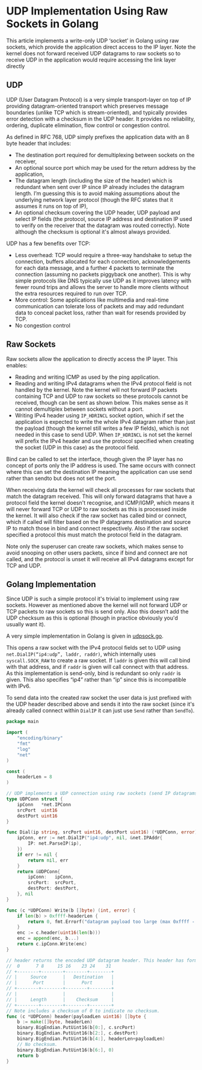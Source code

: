# UDP Implementation Using Raw Sockets in Golang
This article implements a write-only UDP ‘socket’ in Golang using raw sockets, which provide the application direct access to the IP layer. Note the kernel does not forward received UDP datagrams to raw sockets so to receive UDP in the application would require accessing the link layer directly

## UDP
UDP (User Datagram Protocol) is a very simple transport-layer on top of IP providing datagram-oriented transport which preserves message boundaries (unlike TCP which is stream-oriented), and typically provides error detection with a checksum in the UDP header. It provides no reliability, ordering, duplicate elimination, flow control or congestion control.

As defined in RFC 768, UDP simply prefixes the application data with an 8 byte header that includes:
* The destination port required for demultiplexing between sockets on the receiver,
* An optional source port which may be used for the return address by the application,
* The datagram length (including the size of the header) which is redundant when sent over IP since IP already includes the datagram length. I’m guessing this is to avoid making assumptions about the underlying network layer protocol (though the RFC states that it assumes it runs on top of IP),
* An optional checksum covering the UDP header, UDP payload and select IP fields (the protocol, source IP address and destination IP used to verify on the receiver that the datagram was routed correctly). Note although the checksum is optional it's almost always provided.

UDP has a few benefits over TCP:
* Less overhead: TCP would require a three-way handshake to setup the connection, buffers allocated for each connection, acknowledgements for each data message, and a further 4 packets to terminate the connection (assuming no packets piggyback one another). This is why simple protocols like DNS typically use UDP as it improves latency with fewer round trips and allows the server to handle more clients without the extra resources required to run over TCP.
* More control: Some applications like multimedia and real-time communication can tolerate loss of packets and may add redundant data to conceal packet loss, rather than wait for resends provided by TCP.
* No congestion control

## Raw Sockets
Raw sockets allow the application to directly access the IP layer. This enables:
* Reading and writing ICMP as used by the ping application.
* Reading and writing IPv4 datagrams when the IPv4 protocol field is not handled by the kernel. Note the kernel will not forward IP packets containing TCP and UDP to raw sockets so these protocols cannot be received, though can be sent as shown below. This makes sense as it cannot demultiplex between sockets without a port.
* Writing IPv4 header using `IP_HDRINCL` socket option, which if set the application is expected to write the whole IPv4 datagram rather than just the payload (though the kernel still writes a few IP fields), which is not needed in this case to send UDP. When `IP_HDRINCL` is not set the kernel will prefix the IPv4 header and use the protocol specified when creating the socket (UDP in this case) as the protocol field.

Bind can be called to set the interface, though given the IP layer has no concept of ports only the IP address is used. The same occurs with connect where this can set the destination IP meaning the application can use send rather than sendto but does not set the port.

When receiving data the kernel will check all processes for raw sockets that match the datagram received. This will only forward datagrams that have a protocol field the kernel doesn't recognise, and ICMP/IGMP, which means it will never forward TCP or UDP to raw sockets as this is processed inside the kernel. It will also check if the raw socket has called bind or connect, which if called will filter based on the IP datagrams destination and source IP to match those in bind and connect respectively. Also if the raw socket specified a protocol this must match the protocol field in the datagram.

Note only the superuser can create raw sockets, which makes sense to avoid snooping on other users packets, since if bind and connect are not called, and the protocol is unset it will receive all IPv4 datagrams except for TCP and UDP.

## Golang Implementation
Since UDP is such a simple protocol it's trivial to implement using raw sockets. However as mentioned above the kernel will not forward UDP or TCP packets to raw sockets so this is send only. Also this doesn’t add the UDP checksum as this is optional (though in practice obviously you'd usually want it).

A very simple implementation in Golang is given in [udpsock.go](https://gist.github.com/dunstall/d9ae1b9bdb5eacc33a617e0d645f6edb).

This opens a raw socket with the IPv4 protocol fields set to UDP using `net.DialIP(“ip4:udp”, laddr, raddr)`, which internally uses `syscall.SOCK_RAW` to create a raw socket. If `laddr` is given this will call bind with that address, and if `raddr` is given will call connect with that address. As this implementation is send-only, bind is redundant so only `raddr` is given. This also specifies “ip4” rather than “ip” since this is incompatible with IPv6.

To send data into the created raw socket the user data is just prefixed with the UDP header described above and sends it into the raw socket (since it's already called connect within `DialIP` it can just use `Send` rather than `SendTo`).

```go
package main

import (
    "encoding/binary"
    "fmt"
    "log"
    "net"
)

const (
    headerLen = 8
)

// UDP implements a UDP connection using raw sockets (send IP datagrams).
type UDPConn struct {
    ipConn   *net.IPConn
    srcPort  uint16
    destPort uint16
}

func Dial(ip string, srcPort uint16, destPort uint16) (*UDPConn, error) {
    ipConn, err := net.DialIP("ip4:udp", nil, &net.IPAddr{
        IP: net.ParseIP(ip),
    })
    if err != nil {
        return nil, err
    }
    return &UDPConn{
        ipConn:   ipConn,
        srcPort:  srcPort,
        destPort: destPort,
    }, nil
}

func (c *UDPConn) Write(b []byte) (int, error) {
    if len(b) > 0xffff-headerLen {
        return 0, fmt.Errorf("datagram payload too large (max 0xffff - 8)")
    }
    enc := c.header(uint16(len(b)))
    enc = append(enc, b...)
    return c.ipConn.Write(enc)
}

// header returns the encoded UDP datagram header. This header has format:
//  0      7 8     15 16    23 24    31
// +--------+--------+--------+--------+
// |     Source      |   Destination   |
// |      Port       |      Port       |
// +--------+--------+--------+--------+
// |                 |                 |
// |     Length      |    Checksum     |
// +--------+--------+--------+--------+
// Note includes a checksum of 0 to indicate no checksum.
func (c *UDPConn) header(payloadLen uint16) []byte {
    b := make([]byte, headerLen)
    binary.BigEndian.PutUint16(b[0:], c.srcPort)
    binary.BigEndian.PutUint16(b[2:], c.destPort)
    binary.BigEndian.PutUint16(b[4:], headerLen+payloadLen)
    // No checksum.
    binary.BigEndian.PutUint16(b[6:], 0)
    return b
}
```

